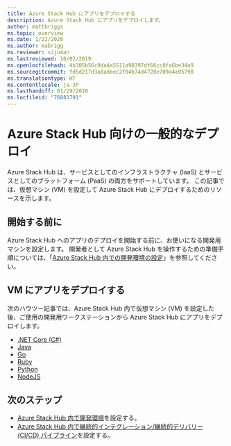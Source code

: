 ```yaml
---
title: Azure Stack Hub にアプリをデプロイする
description: Azure Stack Hub にアプリをデプロイします。
author: mattbriggs
ms.topic: overview
ms.date: 1/22/2020
ms.author: mabrigg
ms.reviewer: sijuman
ms.lastreviewed: 10/02/2019
ms.openlocfilehash: 4b305b56c9da4a5511a98397df66cc0fa6be34a9
ms.sourcegitcommit: fd5d217d3a8adeec2f04b74d4728e709a4a95790
ms.translationtype: HT
ms.contentlocale: ja-JP
ms.lasthandoff: 01/29/2020
ms.locfileid: "76883791"
---
```

# <a name="common-deployments-for-azure-stack-hub"></a>Azure Stack Hub 向けの一般的なデプロイ

Azure Stack Hub は、サービスとしてのインフラストラクチャ (IaaS) とサービスとしてのプラットフォーム (PaaS) の両方をサポートしています。 この記事では、仮想マシン (VM) を設定して Azure Stack Hub にデプロイするためのリソースを示します。

## <a name="before-you-begin"></a>開始する前に

Azure Stack Hub へのアプリのデプロイを開始する前に、お使いになる開発用マシンを設定します。 開発者として Azure Stack Hub を操作するための準備手順については、「[Azure Stack Hub 内での開発環境の設定](azure-stack-dev-start.md)」を参照してください。

## <a name="deploy-an-app-to-a-vm"></a>VM にアプリをデプロイする

次のハウツー記事では、Azure Stack Hub 内で仮想マシン (VM) を設定した後、ご使用の開発用ワークステーションから Azure Stack Hub にアプリをデプロイします。

- [.NET Core (C#)](azure-stack-dev-start-howto-vm-dotnet.md)
- [Java](azure-stack-dev-start-howto-vm-java.md)
- [Go](azure-stack-dev-start-howto-vm-go.md)
- [Ruby](azure-stack-dev-start-howto-vm-ruby.md)
- [Python](azure-stack-dev-start-howto-vm-python.md)
- [NodeJS](azure-stack-dev-start-howto-vm-nodejs.md)

## <a name="next-steps"></a>次のステップ

- [Azure Stack Hub 内で開発環境](azure-stack-dev-start.md)を設定する。
- [Azure Stack Hub 内で継続的インテグレーション/継続的デリバリー (CI/CD) パイプライン](azure-stack-solution-pipeline.md)を設定する。

